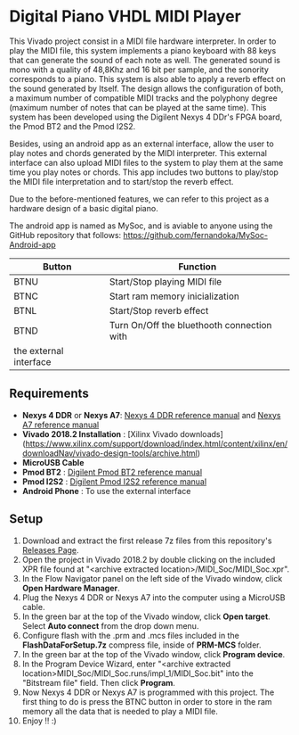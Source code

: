 Digital Piano VHDL MIDI Player 
==============

This Vivado project consist in a MIDI file hardware interpreter. In order to play the MIDI file, this system implements a piano keyboard with 88 keys that can generate the sound of each note as well. The generated sound is mono with a quality of 48,8Khz and 16 bit per sample, and the sonority corresponds to a piano. This system is also able to apply a reverb effect on the sound generated by Itself. The design allows the configuration of both, a maximum number of compatible MIDI tracks and the polyphony degree (maximum number of notes that can be played at the same time). This system has been developed using the Digilent Nexys 4 DDr's FPGA board, the Pmod BT2 and the Pmod I2S2.

Besides, using an android app as an external interface, allow the user to play notes and chords generated by the MIDI interpreter. This external interface can also upload MIDI files to the system to play them at the same time you play notes or chords. This app includes two buttons to play/stop the MIDI file interpretation and to start/stop the reverb effect. 

Due to the before-mentioned features, we can refer to this project as a hardware design of a basic digital piano.

The android app is named as MySoc, and is aviable to anyone using the GitHub repository that follows: https://github.com/fernandoka/MySoc-Android-app





| Button | Function                                                          |
| ------ | ----------------------------------------------------------------- |
| BTNU   | Start/Stop playing MIDI file 									 |
| BTNC   | Start ram memory inicialization                                   |                                    
| BTNL   | Start/Stop reverb effect		                                     |
| BTND   | Turn On/Off the bluethooth connection with 						 |
|		   the external interface                 							 |					


Requirements
--------------
* **Nexys 4 DDR** or **Nexys A7**: [Nexys 4 DDR reference manual](https://reference.digilentinc.com/reference/programmable-logic/nexys-4-ddr/start) and [Nexys A7 reference manual](https://reference.digilentinc.com/reference/programmable-logic/nexys-a7/start)
* **Vivado 2018.2 Installation** : [Xilinx Vivado downloads] (https://www.xilinx.com/support/download/index.html/content/xilinx/en/downloadNav/vivado-design-tools/archive.html)
* **MicroUSB Cable**
* **Pmod BT2** : [Digilent Pmod BT2 reference manual](https://reference.digilentinc.com/reference/pmod/pmodbt2/reference-manual?redirect=1)
* **Pmod I2S2** : [Digilent Pmod I2S2 reference manual](https://reference.digilentinc.com/reference/pmod/pmodi2s2/reference-manual)
* **Android Phone** : To use the external interface

Setup
--------------
1. Download and extract the first release 7z files from this repository's [Releases Page](https://github.com/fernandoka/Digital-Piano-VHDL-MIDI-Player/releases).
2. Open the project in Vivado 2018.2 by double clicking on the included XPR file found at "\<archive extracted location\>/MIDI_Soc/MIDI_Soc.xpr".
3. In the Flow Navigator panel on the left side of the Vivado window, click **Open Hardware Manager**.
4. Plug the Nexys 4 DDR or Nexys A7 into the computer using a MicroUSB cable.
6. In the green bar at the top of the Vivado window, click **Open target**. Select **Auto connect** from the drop down menu.
7. Configure flash with the .prm and .mcs files included in the **FlashDataForSetup.7z** compress file, inside of **PRM-MCS** folder.
8. In the green bar at the top of the Vivado window, click **Program device**.
9. In the Program Device Wizard, enter "\<archive extracted location\>MIDI_Soc/MIDI_Soc.runs/impl_1/MIDI_Soc.bit" into the "Bitstream file" field. Then click **Program**.
10. Now Nexys 4 DDR or Nexys A7 is programmed with this project. The first thing to do is press the BTNC button in order to store in the ram memory all the data that is needed to play a MIDI file.
11. Enjoy !! :)
